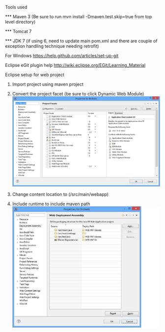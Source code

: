 Tools used

*** Maven 3 (Be sure to run mvn install -Dmaven.test.skip=true from top level directory)

*** Tomcat 7

*** JDK 7 (if using 6, need to update main pom.xml and there are couple of exception handling technique needing retrofit)


For Windows
https://help.github.com/articles/set-up-git

Eclipse eGit plugin help
http://wiki.eclipse.org/EGit/Learning_Material

Eclipse setup for web project

1) Import project using maven project

2) Convert the project facet (be sure to click Dynamic Web Module)
![alt text](/project-facet.jpg "Project Facet")

3) Change content location to (/src/main/webapp)

4) Include runtime to include maven path 
![alt text](/eclipse-setup.jpg "Eclipse Setup")



